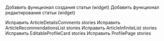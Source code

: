 Добавить функционал создания статьи (widget)
Добавить функционал редактирования статьи (widget)

Исправить ArticleDetailsComments stories
Исправить ArticleRecommendationsList stories
Исправить ArticleInfiniteList stories
Исправить EditableProfileCard stories
Исправить ProfilePage stories
